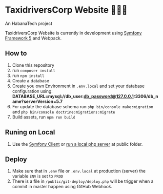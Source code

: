 # TaxidriversCorp Website 🚖👨‍💻

An HabanaTech project

TaxidriversCorp Website is currently in development using 
[Symfony Framework 5](http://www.symfony.com) and Webpack.


## How to

1. Clone this repository
2. run ```composer install```
3. run ``npm install``
4. Create a database
5. Create you own Environment in ``.env.local`` and set your database configuration using: 
**DATABASE_URL=mysql://db_user:db_password@127.0.0.1:3306/db_name?serverVersion=5.7**
6. For update the database schema run ``php bin/console make:migration`` and 
``php bin/console doctrine:migrations:migrate``
7. Build assets, run ``npm run build``

## Runing on Local
1. Use the [Symfony Client](https://symfony.com/download) or [run a local php server](https://www.php.net/manual/es/features.commandline.webserver.php) at public folder.

## Deploy

1. Make sure that in ``.env`` file or ``.env.local`` at production (server) the variable ``ENV`` is set to ``PROD``
2. There is a file in ``/public/git-deploy/deploy.php`` will be trigger
when a commit in master happen using GitHub Webhook.

